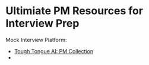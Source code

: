 # Ultimiate PM Resources for Interview Prep

Mock Interview Platform:
- [Tough Tongue AI: PM Collection](https://app.toughtongueai.com/collections/6777ff4b305e81f4d9832fee/)
- 

